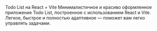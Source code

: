 Todo List на React + Vite
Минималистичное и красиво оформленное приложение Todo List, построенное с использованием React и Vite. Легкое, быстрое и полностью адаптивное — поможет вам легко управлять задачами.
